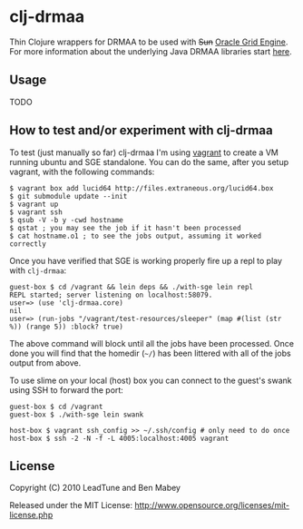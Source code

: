 # clj-drmaa

Thin Clojure wrappers for DRMAA to be used with <strike>Sun</strike> [Oracle Grid Engine][sge].
For more information about the underlying Java DRMAA libraries start [here][java-example].

## Usage
  
  TODO

## How to test and/or experiment with clj-drmaa

To test (just manually so far) clj-drmaa I'm using [vagrant](http://vagrantup.com) to create a VM running ubuntu and SGE standalone.
You can do the same, after you setup vagrant, with the following commands:


    $ vagrant box add lucid64 http://files.extraneous.org/lucid64.box 
    $ git submodule update --init
    $ vagrant up
    $ vagrant ssh
    $ qsub -V -b y -cwd hostname
    $ qstat ; you may see the job if it hasn't been processed
    $ cat hostname.o1 ; to see the jobs output, assuming it worked correctly
    
Once you have verified that SGE is working properly fire up a repl to play with `clj-drmaa`:

    guest-box $ cd /vagrant && lein deps && ./with-sge lein repl
    REPL started; server listening on localhost:58079.
    user=> (use 'clj-drmaa.core)
    nil
    user=> (run-jobs "/vagrant/test-resources/sleeper" (map #(list (str %)) (range 5)) :block? true)

The above command will block until all the jobs have been processed.  Once done you will find that the homedir (`~/`)
has been littered with all of the jobs output from above.

To use slime on your local (host) box you can connect to the guest's swank using SSH to forward the port:

    guest-box $ cd /vagrant
    guest-box $ ./with-sge lein swank

    host-box $ vagrant ssh_config >> ~/.ssh/config # only need to do once
    host-box $ ssh -2 -N -f -L 4005:localhost:4005 vagrant

  

## License

Copyright (C) 2010 LeadTune and Ben Mabey

Released under the MIT License: <http://www.opensource.org/licenses/mit-license.php>

[sge]: http://en.wikipedia.org/wiki/Oracle_Grid_Engine
[java-example]: http://wikis.sun.com/display/GridEngine/Automating+Grid+Engine+Functions+Through+DRMAA#AutomatingGridEngineFunctionsThroughDRMAA-JavaApplicationExamples
